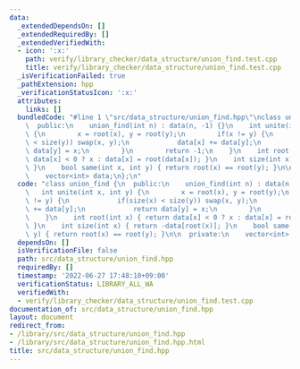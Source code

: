 ```yaml
---
data:
  _extendedDependsOn: []
  _extendedRequiredBy: []
  _extendedVerifiedWith:
  - icon: ':x:'
    path: verify/library_checker/data_structure/union_find.test.cpp
    title: verify/library_checker/data_structure/union_find.test.cpp
  _isVerificationFailed: true
  _pathExtension: hpp
  _verificationStatusIcon: ':x:'
  attributes:
    links: []
  bundledCode: "#line 1 \"src/data_structure/union_find.hpp\"\nclass union_find {\n\
    \  public:\n    union_find(int n) : data(n, -1) {}\n    int unite(int x, int y)\
    \ {\n        x = root(x), y = root(y);\n        if(x != y) {\n            if(size(x)\
    \ < size(y)) swap(x, y);\n            data[x] += data[y];\n            return\
    \ data[y] = x;\n        }\n        return -1;\n    }\n    int root(int x) { return\
    \ data[x] < 0 ? x : data[x] = root(data[x]); }\n    int size(int x) { return -data[root(x)];\
    \ }\n    bool same(int x, int y) { return root(x) == root(y); }\n\n  private:\n\
    \    vector<int> data;\n};\n"
  code: "class union_find {\n  public:\n    union_find(int n) : data(n, -1) {}\n \
    \   int unite(int x, int y) {\n        x = root(x), y = root(y);\n        if(x\
    \ != y) {\n            if(size(x) < size(y)) swap(x, y);\n            data[x]\
    \ += data[y];\n            return data[y] = x;\n        }\n        return -1;\n\
    \    }\n    int root(int x) { return data[x] < 0 ? x : data[x] = root(data[x]);\
    \ }\n    int size(int x) { return -data[root(x)]; }\n    bool same(int x, int\
    \ y) { return root(x) == root(y); }\n\n  private:\n    vector<int> data;\n};\n"
  dependsOn: []
  isVerificationFile: false
  path: src/data_structure/union_find.hpp
  requiredBy: []
  timestamp: '2022-06-27 17:48:10+09:00'
  verificationStatus: LIBRARY_ALL_WA
  verifiedWith:
  - verify/library_checker/data_structure/union_find.test.cpp
documentation_of: src/data_structure/union_find.hpp
layout: document
redirect_from:
- /library/src/data_structure/union_find.hpp
- /library/src/data_structure/union_find.hpp.html
title: src/data_structure/union_find.hpp
---
```

